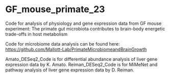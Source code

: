 # GF_mouse_primate_23
Code for analysis of physiology and gene expression data from GF mouse experiment: The primate gut microbiota contributes to brain-body energetic trade-offs in host metabolism 

Code for microbiome data analysis can be found here: https://github.com/Mallott-Lab/PrimateMicrobiomeandBrainGrowth

Amato_DESeq2_Code is for differential abundance analysis of liver gene expression data by K. Amato. Reiman_DESeq2_Code is for MiMeNet and pathway analysis of liver gene expression data by D. Reiman.

